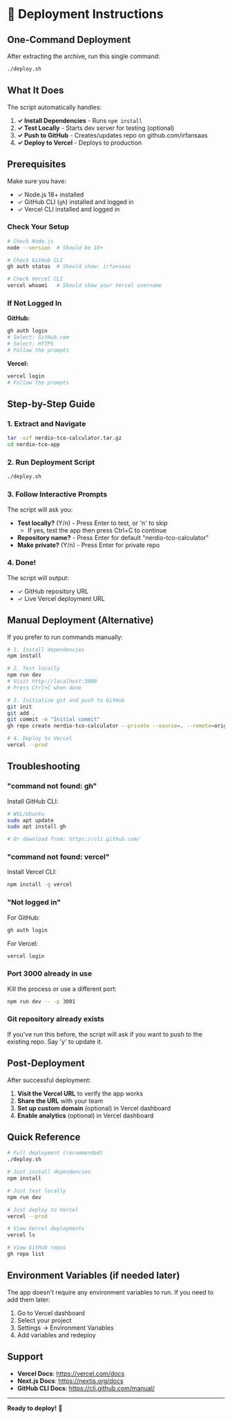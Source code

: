 # 🚀 Deployment Instructions

## One-Command Deployment

After extracting the archive, run this single command:

```bash
./deploy.sh
```

## What It Does

The script automatically handles:

1. **✓ Install Dependencies** - Runs `npm install`
2. **✓ Test Locally** - Starts dev server for testing (optional)
3. **✓ Push to GitHub** - Creates/updates repo on github.com/irfansaas
4. **✓ Deploy to Vercel** - Deploys to production

## Prerequisites

Make sure you have:
- ✓ Node.js 18+ installed
- ✓ GitHub CLI (`gh`) installed and logged in
- ✓ Vercel CLI installed and logged in

### Check Your Setup

```bash
# Check Node.js
node --version  # Should be 18+

# Check GitHub CLI
gh auth status  # Should show: irfansaas

# Check Vercel CLI
vercel whoami   # Should show your Vercel username
```

### If Not Logged In

**GitHub:**
```bash
gh auth login
# Select: GitHub.com
# Select: HTTPS
# Follow the prompts
```

**Vercel:**
```bash
vercel login
# Follow the prompts
```

## Step-by-Step Guide

### 1. Extract and Navigate

```bash
tar -xzf nerdio-tco-calculator.tar.gz
cd nerdio-tco-app
```

### 2. Run Deployment Script

```bash
./deploy.sh
```

### 3. Follow Interactive Prompts

The script will ask you:
- **Test locally?** (Y/n) - Press Enter to test, or 'n' to skip
  - If yes, test the app then press Ctrl+C to continue
- **Repository name?** - Press Enter for default "nerdio-tco-calculator"
- **Make private?** (Y/n) - Press Enter for private repo

### 4. Done!

The script will output:
- ✓ GitHub repository URL
- ✓ Live Vercel deployment URL

## Manual Deployment (Alternative)

If you prefer to run commands manually:

```bash
# 1. Install dependencies
npm install

# 2. Test locally
npm run dev
# Visit http://localhost:3000
# Press Ctrl+C when done

# 3. Initialize git and push to GitHub
git init
git add .
git commit -m "Initial commit"
gh repo create nerdio-tco-calculator --private --source=. --remote=origin --push

# 4. Deploy to Vercel
vercel --prod
```

## Troubleshooting

### "command not found: gh"

Install GitHub CLI:
```bash
# WSL/Ubuntu
sudo apt update
sudo apt install gh

# Or download from: https://cli.github.com/
```

### "command not found: vercel"

Install Vercel CLI:
```bash
npm install -g vercel
```

### "Not logged in"

For GitHub:
```bash
gh auth login
```

For Vercel:
```bash
vercel login
```

### Port 3000 already in use

Kill the process or use a different port:
```bash
npm run dev -- -p 3001
```

### Git repository already exists

If you've run this before, the script will ask if you want to push to the existing repo. Say 'y' to update it.

## Post-Deployment

After successful deployment:

1. **Visit the Vercel URL** to verify the app works
2. **Share the URL** with your team
3. **Set up custom domain** (optional) in Vercel dashboard
4. **Enable analytics** (optional) in Vercel dashboard

## Quick Reference

```bash
# Full deployment (recommended)
./deploy.sh

# Just install dependencies
npm install

# Just test locally
npm run dev

# Just deploy to Vercel
vercel --prod

# View Vercel deployments
vercel ls

# View GitHub repos
gh repo list
```

## Environment Variables (if needed later)

The app doesn't require any environment variables to run. If you need to add them later:

1. Go to Vercel dashboard
2. Select your project
3. Settings → Environment Variables
4. Add variables and redeploy

## Support

- **Vercel Docs**: https://vercel.com/docs
- **Next.js Docs**: https://nextjs.org/docs
- **GitHub CLI Docs**: https://cli.github.com/manual/

---

**Ready to deploy!** 🚀
